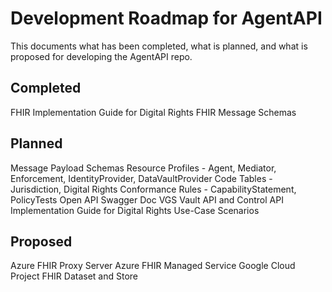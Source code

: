 # Development Roadmap for AgentAPI

This documents what has been completed, what is planned, and what is proposed for developing the AgentAPI repo.

## Completed
FHIR Implementation Guide for Digital Rights
FHIR Message Schemas


## Planned
Message Payload Schemas
Resource Profiles - Agent, Mediator, Enforcement, IdentityProvider, DataVaultProvider
Code Tables - Jurisdiction, Digital Rights
Conformance Rules - CapabilityStatement, PolicyTests
Open API Swagger Doc
VGS Vault API and Control API Implementation Guide for Digital Rights 
Use-Case Scenarios


## Proposed
Azure FHIR Proxy Server
Azure FHIR Managed Service
Google Cloud Project FHIR Dataset and Store
